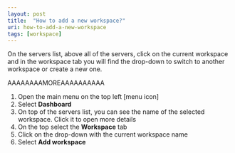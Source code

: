 ```yaml
---
layout: post
title:  "How to add a new workspace?"
uri: how-to-add-a-new-workspace
tags: [workspace]
---
```


On the servers list, above all of the servers, click on the current workspace and in the workspace tab you will find the drop-down to switch to another workspace or create a new one.

AAAAAAAAMOREAAAAAAAAAA

1.  Open the main menu on the top left \[menu icon\]
2.  Select **Dashboard**
3.  On top of the servers list, you can see the name of the selected workspace. Click it to open more details
4.  On the top select the **Workspace** tab
5.  Click on the drop-down with the current workspace name
6.  Select **Add workspace**